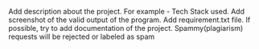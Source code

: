 Add description about the project. For example - Tech Stack used.
Add screenshot of the valid output of the program.
Add requirement.txt file.
If possible, try to add documentation of the project.
Spammy(plagiarism) requests will be rejected or labeled as spam
